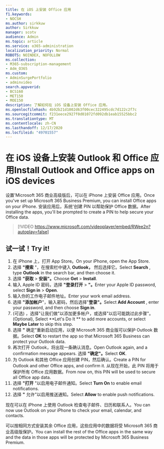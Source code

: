 ```yaml
---
title: 在 iOS 上安装 Office 应用
f1.keywords:
- NOCSH
ms.author: sirkkuw
author: Sirkkuw
manager: scotv
audience: Admin
ms.topic: article
ms.service: o365-administration
localization_priority: Normal
ROBOTS: NOINDEX, NOFOLLOW
ms.collection:
- M365-subscription-management
- Adm_O365
ms.custom:
- AdminSurgePortfolio
- adminvideo
search.appverid:
- BCS160
- MET150
- MOE150
description: 了解如何在 iOS 设备上安装 Office 应用。
ms.openlocfilehash: 4b92b21d1002d63f00cec322495cdc7d122c2f7c
ms.sourcegitcommit: f231eece2927f0d01072fd092db1eab15525bbc2
ms.translationtype: MT
ms.contentlocale: zh-CN
ms.lasthandoff: 12/17/2020
ms.locfileid: "49701557"
---
```

# <a name="install-outlook-and-office-apps-on-ios-devices"></a><span data-ttu-id="bf308-103">在 iOS 设备上安装 Outlook 和 Office 应用</span><span class="sxs-lookup"><span data-stu-id="bf308-103">Install Outlook and Office apps on iOS devices</span></span>

<span data-ttu-id="bf308-104">设置&#39;Microsoft 365 商业高级版后，可以在 iPhone 上安装 Office 应用。</span><span class="sxs-lookup"><span data-stu-id="bf308-104">Once you&#39;ve set up Microsoft 365 Business Premium, you can install Office apps on your iPhone.</span></span> <span data-ttu-id="bf308-105">安装应用后，系统&#39;创建 PIN 以帮助保护 Office 数据。</span><span class="sxs-lookup"><span data-stu-id="bf308-105">After installing the apps, you&#39;ll be prompted to create a PIN to help secure your Office data.</span></span>

> [!VIDEO https://www.microsoft.com/videoplayer/embed/RWee2n?autoplay=false]

## <a name="try-it"></a><span data-ttu-id="bf308-106">试一试！</span><span class="sxs-lookup"><span data-stu-id="bf308-106">Try it!</span></span>

1. <span data-ttu-id="bf308-107">在 iPhone 上，打开 App Store。</span><span class="sxs-lookup"><span data-stu-id="bf308-107">On your iPhone, open the App Store.</span></span>
2. <span data-ttu-id="bf308-108">选择  **"搜索** "，在搜索栏中键入  **Outlook，** 然后选择它。</span><span class="sxs-lookup"><span data-stu-id="bf308-108">Select  **Search** , type  **Outlook** in the search bar, and then choose it.</span></span>
3. <span data-ttu-id="bf308-109">选择 **"获取**   >   **安装"。**</span><span class="sxs-lookup"><span data-stu-id="bf308-109">Choose  **Get**  >  **Install**.</span></span>
4. <span data-ttu-id="bf308-110">输入 Apple ID 密码，选择 **"登录打开**  >   **"。**</span><span class="sxs-lookup"><span data-stu-id="bf308-110">Enter your Apple ID password, select **Sign in** >  **Open**.</span></span>
5. <span data-ttu-id="bf308-111">输入你的工作电子邮件地址。</span><span class="sxs-lookup"><span data-stu-id="bf308-111">Enter your work email address.</span></span>
6. <span data-ttu-id="bf308-112">选择 **"添加帐户**"，输入密码，然后选择"**登录"。**</span><span class="sxs-lookup"><span data-stu-id="bf308-112">Select  **Add Account** , enter your password, and then choose  **Sign in**.</span></span>
7. <span data-ttu-id="bf308-113"> (可选) ，选择"让我们做"以添加更多帐户，或选择"以后可能跳过此步骤"。 </span><span class="sxs-lookup"><span data-stu-id="bf308-113">(Optional), Select  \*\*Let's Do It \*\* to add more accounts, or select  **Maybe Later**  to skip this step.</span></span>
8. <span data-ttu-id="bf308-114">选择  **"** 确定"重新启动应用，以便 Microsoft 365 商业版可以保护 Outlook 数据。</span><span class="sxs-lookup"><span data-stu-id="bf308-114">Select  **OK** to restart the app so that Microsoft 365 Business  can protect your Outlook data.</span></span>
9. <span data-ttu-id="bf308-115">再次打开 Outlook，将出现一条确认消息。</span><span class="sxs-lookup"><span data-stu-id="bf308-115">Open Outlook again, and a confirmation message appears.</span></span> <span data-ttu-id="bf308-116">选择 **"确定"。**</span><span class="sxs-lookup"><span data-stu-id="bf308-116">Select  **OK**.</span></span>
10. <span data-ttu-id="bf308-117">为 Outlook 和其他 Office 应用创建 PIN，然后确认。</span><span class="sxs-lookup"><span data-stu-id="bf308-117">Create a PIN for Outlook and other Office apps, and confirm it.</span></span> <span data-ttu-id="bf308-118">从现在开始，此 PIN 将用于保护所有 Office 应用数据。</span><span class="sxs-lookup"><span data-stu-id="bf308-118">From now on, this PIN will be used to secure all Office app data.</span></span>
11. <span data-ttu-id="bf308-119">选择  **"打开**  "以启用电子邮件通知。</span><span class="sxs-lookup"><span data-stu-id="bf308-119">Select  **Turn On**  to enable email notifications.</span></span>
12. <span data-ttu-id="bf308-120">选择  **"** 允许"以启用推送通知。</span><span class="sxs-lookup"><span data-stu-id="bf308-120">Select  **Allow** to enable push notifications.</span></span>

<span data-ttu-id="bf308-121">现在可以在 iPhone 上使用 Outlook 检查电子邮件、日历和联系人。</span><span class="sxs-lookup"><span data-stu-id="bf308-121">You can now use Outlook on your iPhone to check your email, calendar, and contacts.</span></span>

<span data-ttu-id="bf308-122">可以按相同方式安装其余 Office 应用，这些应用中的数据将受 Microsoft 365 商业高级版保护。</span><span class="sxs-lookup"><span data-stu-id="bf308-122">You can install the rest of the Office apps in the same way and the data in those apps will be protected by Microsoft 365 Business Premium.</span></span>